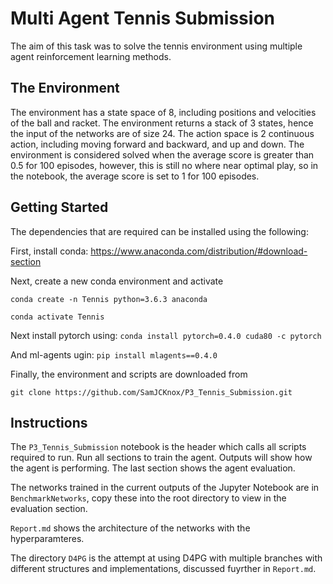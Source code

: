 # Multi Agent Tennis Submission
The aim of this task was to solve the tennis environment using multiple agent reinforcement learning methods.

## The Environment
The environment has a state space of 8, including positions and velocities of the ball and racket. The environment returns a stack of 3 states, hence the input of the networks are of size 24. The action space is 2 continuous action, including moving forward and backward, and up and down. The environment is considered solved when the average score is greater than 0.5 for 100 episodes, however, this is still no where near optimal play, so in the notebook, the average score is set to 1 for 100 episodes.


## Getting Started
The dependencies that are required can be installed using the following:

First, install conda: https://www.anaconda.com/distribution/#download-section

Next, create a new conda environment and activate

`conda create -n Tennis python=3.6.3 anaconda`

`conda activate Tennis`

Next install pytorch using:
`conda install pytorch=0.4.0 cuda80 -c pytorch`

And ml-agents ugin:
`pip install mlagents==0.4.0`

Finally, the environment and scripts are downloaded from

`git clone https://github.com/SamJCKnox/P3_Tennis_Submission.git`

## Instructions
The `P3_Tennis_Submission` notebook is the header which calls all scripts required to run. Run all sections to train the agent. Outputs will show how the agent is performing. The last section shows the agent evaluation.

The networks trained in the current outputs of the Jupyter Notebook are in `BenchmarkNetworks`, copy these into the root directory to view in the evaluation section.

`Report.md` shows the architecture of the networks with the hyperparamteres.

The directory `D4PG` is the attempt at using D4PG with multiple branches with different structures and implementations, discussed fuyrther in `Report.md`.

